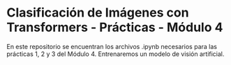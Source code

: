# Clasificación de Imágenes con Transformers - Prácticas - Módulo 4
En este repositorio se encuentran los archivos .ipynb necesarios para las prácticas 1, 2 y 3 del Módulo 4. Entrenaremos un modelo de visión artificial.

